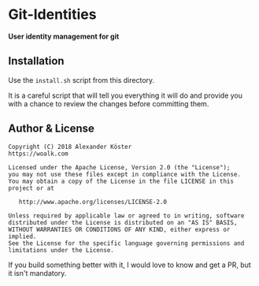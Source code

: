 # Git-Identities
**User identity management for git**

## Installation

Use the `install.sh` script from this directory.

It is a careful script that will tell you everything it will do
and provide you with a chance to review the changes before committing them.

## Author & License

```
Copyright (C) 2018 Alexander Köster
https://woalk.com
```

```
Licensed under the Apache License, Version 2.0 (the "License");
you may not use these files except in compliance with the License.
You may obtain a copy of the License in the file LICENSE in this
project or at

   http://www.apache.org/licenses/LICENSE-2.0

Unless required by applicable law or agreed to in writing, software
distributed under the License is distributed on an "AS IS" BASIS,
WITHOUT WARRANTIES OR CONDITIONS OF ANY KIND, either express or implied.
See the License for the specific language governing permissions and
limitations under the License.
```

If you build something better with it, I would love to know and get a PR, but it isn't mandatory. 
